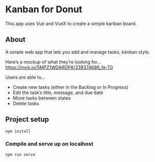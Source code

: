 # Kanban for Donut
This app uses Vue and VueX to create a simple kanban board.

## About
A simple web app that lets you add and manage tasks, kanban style.

Here’s a mockup of what they’re looking for…
https://invis.io/5MPZ1WDARDP#/339374686_fe-T0

Users are able to…
- Create new tasks (either in the Backlog or In Progress)
- Edit the task’s title, message, and due date
- Move tasks between states
- Delete tasks


## Project setup
```
npm install
```

### Compile and serve up on localhost
```
npm run serve
```

